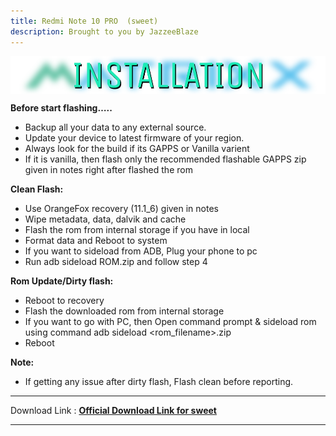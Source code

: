 ```yaml
---
title: Redmi Note 10 PRO  (sweet)
description: Brought to you by JazzeeBlaze
---
```


<a href="#"><img align="center" img src="/assets/installation.png" /></a>

**Before start flashing…..**
- Backup all your data to any external source.
- Update your device to latest firmware of your region.
- Always look for the build if its GAPPS or Vanilla varient
- If it is vanilla, then flash only the recommended flashable GAPPS zip given in notes right after flashed the rom

**Clean Flash:**

- Use OrangeFox recovery (11.1_6) given in notes
- Wipe metadata, data, dalvik and cache
- Flash the rom from internal storage if you have in local
- Format data and Reboot to system
- If you want to sideload from ADB, Plug your phone to pc
- Run adb sideload ROM.zip and follow step 4 

**Rom Update/Dirty flash:**

- Reboot to recovery
- Flash the downloaded rom from internal storage
- If you want to go with PC, then Open command prompt & sideload rom using command adb sideload <rom_filename>.zip
- Reboot

**Note:**
- If getting any issue after dirty flash, Flash clean before reporting.

----
Download Link : [**Official Download Link for sweet**](https://sourceforge.net/projects/projectmatrixx/files/Android-14/sweet/)

----

